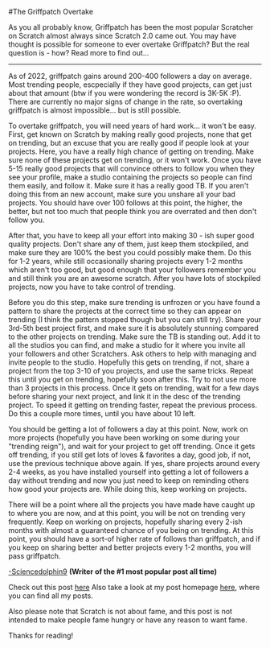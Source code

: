 #The Griffpatch Overtake

As you all probably know, Griffpatch has been the most popular Scratcher on Scratch almost always since Scratch 2.0 came out. You may have thought is possible for someone to ever overtake Griffpatch? But the real question is - how? Read more to find out...

----
As of 2022, griffpatch gains around 200-400 followers a day on average. Most trending people, escpecially if they have good projects, can get just about that amount (btw if you were wondering the record is 3K-5K :P). There are currently no major signs of change in the rate, so overtaking griffpatch is almost impossible... but is still possible.

To overtake griffpatch, you will need years of hard work... it won't be easy. First, get known on Scratch by making really good projects, none that get on trending, but an excuse that you are really good if people look at your projects. Here, you have a really high chance of getting on trending. Make sure none of these projects get on trending, or it won't work. Once you have 5-15 really good projects that will convince others to follow you when they see your profile, make a studio containing the projects so people can find them easily, and follow it. Make sure it has a really good TB. If you aren't doing this from an new account, make sure you unshare all your bad projects. You should have over 100 follows at this point, the higher, the better, but not too much that people think you are overrated and then don't follow you.

After that, you have to keep all your effort into making 30 - ish super good quality projects. Don't share any of them, just keep them stockpiled, and make sure they are 100% the best you could possibly make them. Do this for 1-2 years, while still occasionally sharing projects every 1-2 months which aren't too good, but good enough that your followers remember you and still think you are an awesome scratch. After you have lots of stockpiled projects, now you have to take control of trending. 

Before you do this step, make sure trending is unfrozen or you have found a pattern to share the projects at the correct time so they can appear on trending (I think the pattern stopped though but you can still try). Share your 3rd-5th best project first, and make sure it is absolutely stunning compared to the other projects on trending. Make sure the TB is standing out. Add it to all the studios you can find, and make a studio for it where you invite all your followers and other Scratchers. Ask others to help with managing and invite people to the studio. Hopefully this gets on trending, if not, share a project from the top 3-10 of you projects, and use the same tricks. Repeat this until you get on trending, hopefully soon after this. Try to not use more than 3 projects in this process. Once it gets on trending, wait for a few days before sharing your next project, and link it in the desc of the trending project. To speed it getting on trending faster, repeat the previous process. Do this a couple more times, until you have about 10 left. 

You should be getting a lot of followers a day at this point. Now, work on more projects (hopefully you have been working on some during your "trending reign"), and wait for your project to get off trending. Once it gets off trending, if you still get lots of loves & favorites a day, good job, if not, use the previous technique above again. If yes, share projects around every 2-4 weeks, as you have installed yourself into getting a lot of followers a day without trending and now you just need to keep on reminding others how good your projects are. While doing this, keep working on projects.

There will be a point where all the projects you have made have caught up to where you are now, and at this point, you will be not on trending very frequently. Keep on working on projects, hopefully sharing every 2-ish months with almost a guaranteed chance of you being on trending. At this point, you should have a sort-of higher rate of follows than griffpatch, and if you keep on sharing better and better projects every 1-2 months, you will pass griffpatch. 

[-Sciencedolphin9](https://scratch.mit.edu/users/sciencedolphin9/) **(Writer of the #1 most popular post all time)**


Check out this post [here](https://thedailygobo.scratchtools.app/post/334/)
Also take a look at my post homepage [here](https://scratch.mit.edu/studios/32233899/), where you can find all my posts.

Also please note that Scratch is not about fame, and this post is not intended to make people fame hungry or have any reason to want fame. 

Thanks for reading!